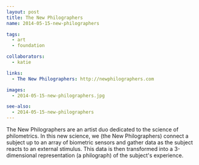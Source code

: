 ```yaml
---
layout: post
title: The New Philographers
name: 2014-05-15-new-philographers

tags: 
  - art
  - foundation

collaborators: 
  - katie

links:
  - The New Philographers: http://newphilographers.com

images:
  - 2014-05-15-new-philographers.jpg

see-also:
  - 2014-05-15-new-philographers
---
```

The New Philographers are an artist duo dedicated to the science of philometrics.  In this new science, we (the New Philographers) connect a subject up to an array of biometric sensors and gather data as the subject reacts to an external stimulus.  This data is then transformed into a 3-dimensional representation (a philograph) of the subject's experience.
